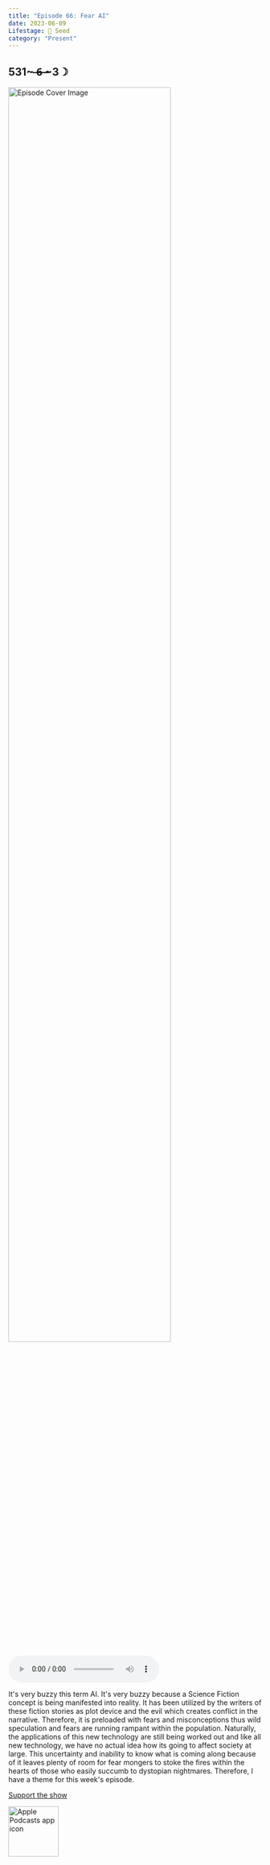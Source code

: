 ```yaml
---
title: "Episode 66: Fear AI"
date: 2023-06-09
Lifestage: 🌱 Seed
category: "Present"
---
```

## 531~ ̶6̶ ̶~3☽
<img src="https://artwork.captivate.fm/6fceded1-430f-42d2-b5d3-7c2f1cfe82e1/60854458c4d1acdf4e1c2f79c4137142.jpg" alt="Episode Cover Image" width=80%/>
<audio controls>
  <source src="https://podcasts.captivate.fm/media/14dbb6be-b667-4829-ac5e-c4df08a397a7/13007862-episode-66-fear-ai.mp3" type="audio/mpeg">
  Your browser does not support the audio element.
</audio>

<p>It&apos;s very buzzy this term AI. It&apos;s very buzzy because a Science Fiction concept is being manifested into reality. It has been utilized by the writers of these fiction stories as plot device and the evil which creates conflict in the narrative. Therefore, it is preloaded with fears and misconceptions thus wild speculation and fears are running rampant within the population. Naturally, the applications of this new technology are still being worked out and like all new technology, we have no actual idea how its going to affect society at large. This uncertainty and inability to know what is coming along because of it leaves plenty of room for fear mongers to stoke the fires within the hearts of those who easily succumb to dystopian nightmares. Therefore, I have a theme for this week&apos;s episode.</p><a rel="payment" href="https://www.paypal.com/donate/?hosted_button_id=WX3GRUK5BHJLS">Support the show</a>

<a href="https://podcasts.apple.com/us/podcast/living-room-music/id1608791560?tscg=30200&itsct=podcast_box_appicon&ls=1&mttnsubad=1608791560" style="display: inline-block;"><img src="https://toolbox.marketingtools.apple.com/api/v2/badges/app-icon-podcasts/standard/en-us" alt="Apple Podcasts app icon" style="width: 100px; height: 100px; vertical-align: middle; object-fit: contain;" /></a>
    
